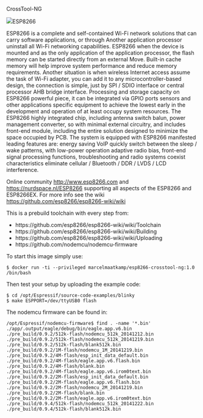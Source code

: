 CrossTool-NG

<img src="https://mcuoneclipse.files.wordpress.com/2014/10/esp8266-module.png?w=584&h=552">ESP8266</img>

ESP8266 is a complete and self-contained Wi-Fi network solutions that can carry software applications, or through Another application processor uninstall all Wi-Fi networking capabilities. ESP8266 when the device is mounted and as the only application of the application processor, the flash memory can be started directly from an external Move. Built-in cache memory will help improve system performance and reduce memory requirements. Another situation is when wireless Internet access assume the task of Wi-Fi adapter, you can add it to any microcontroller-based design, the connection is simple, just by SPI / SDIO interface or central processor AHB bridge interface. Processing and storage capacity on ESP8266 powerful piece, it can be integrated via GPIO ports sensors and other applications specific equipment to achieve the lowest early in the development and operation of at least occupy system resources. The ESP8266 highly integrated chip, including antenna switch balun, power management converter, so with minimal external circuitry, and includes front-end module, including the entire solution designed to minimize the space occupied by PCB. The system is equipped with ESP8266 manifested leading features are: energy saving VoIP quickly switch between the sleep / wake patterns, with low-power operation adaptive radio bias, front-end signal processing functions, troubleshooting and radio systems coexist characteristics eliminate cellular / Bluetooth / DDR / LVDS / LCD interference.

Online community http://www.esp8266.com and https://nurdspace.nl/ESP8266 supporting all aspects of the ESP8266 and ESP8266EX. For more info see the wiki https://github.com/esp8266/esp8266-wiki/wiki

This is a prebuild toolchain with every step from:
<ul>
<li>https://github.com/esp8266/esp8266-wiki/wiki/Toolchain</li>
<li>https://github.com/esp8266/esp8266-wiki/wiki/Building</li>
<li>https://github.com/esp8266/esp8266-wiki/wiki/Uploading</li>
<li>https://github.com/nodemcu/nodemcu-firmware</li>
</ul>

To start this image simply use:
```
$ docker run -ti --privileged marcelmaatkamp/esp8266-crosstool-ng:1.0 /bin/bash
```

Then test your setup by uploading the example code:
```
$ cd /opt/Espressif/source-code-examples/blinky
$ make ESPPORT=/dev/ttyUSB0 flash
```
The nodemcu firmware can be found in:
```
/opt/Espressif/nodemcu-firmware$ find . -name '*.bin'
./app/.output/eagle/debug/bin/eagle.app.v6.bin
./pre_build/0.9.2/512k-flash/nodemcu_512k_20141212.bin
./pre_build/0.9.2/512k-flash/nodemcu_512k_20141219.bin
./pre_build/0.9.2/512k-flash/blank512k.bin
./pre_build/0.9.2/1M-flash/nodemcu_1M_20141219.bin
./pre_build/0.9.2/4M-flash/esp_init_data_default.bin
./pre_build/0.9.2/4M-flash/eagle.app.v6.flash.bin
./pre_build/0.9.2/4M-flash/blank.bin
./pre_build/0.9.2/4M-flash/eagle.app.v6.irom0text.bin
./pre_build/0.9.2/2M-flash/esp_init_data_default.bin
./pre_build/0.9.2/2M-flash/eagle.app.v6.flash.bin
./pre_build/0.9.2/2M-flash/nodemcu_2M_20141219.bin
./pre_build/0.9.2/2M-flash/blank.bin
./pre_build/0.9.2/2M-flash/eagle.app.v6.irom0text.bin
./pre_build/0.9.4/512k-flash/nodemcu_512k_20141222.bin
./pre_build/0.9.4/512k-flash/blank512k.bin
```
